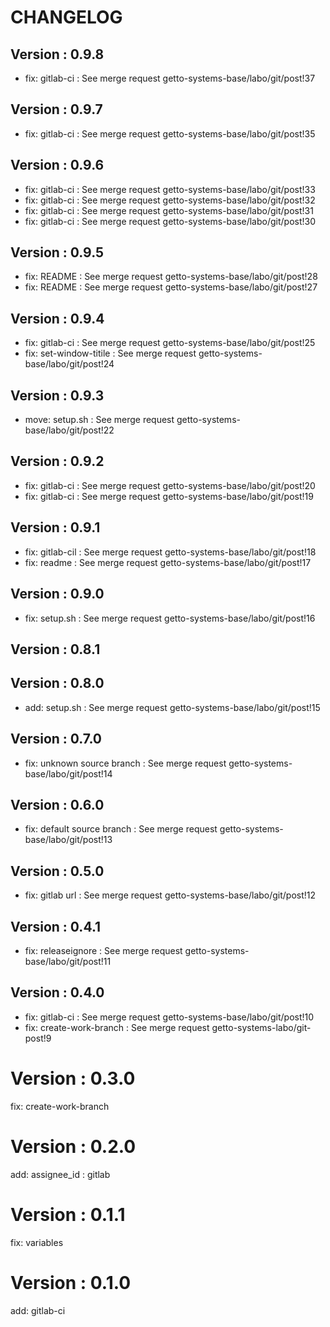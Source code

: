# CHANGELOG

## Version : 0.9.8

- fix: gitlab-ci : See merge request getto-systems-base/labo/git/post!37


## Version : 0.9.7

- fix: gitlab-ci : See merge request getto-systems-base/labo/git/post!35


## Version : 0.9.6

- fix: gitlab-ci : See merge request getto-systems-base/labo/git/post!33
- fix: gitlab-ci : See merge request getto-systems-base/labo/git/post!32
- fix: gitlab-ci : See merge request getto-systems-base/labo/git/post!31
- fix: gitlab-ci : See merge request getto-systems-base/labo/git/post!30


## Version : 0.9.5

- fix: README : See merge request getto-systems-base/labo/git/post!28
- fix: README : See merge request getto-systems-base/labo/git/post!27


## Version : 0.9.4

- fix: gitlab-ci : See merge request getto-systems-base/labo/git/post!25
- fix: set-window-titile : See merge request getto-systems-base/labo/git/post!24


## Version : 0.9.3

- move: setup.sh : See merge request getto-systems-base/labo/git/post!22


## Version : 0.9.2

- fix: gitlab-ci : See merge request getto-systems-base/labo/git/post!20
- fix: gitlab-ci : See merge request getto-systems-base/labo/git/post!19


## Version : 0.9.1

- fix: gitlab-cil : See merge request getto-systems-base/labo/git/post!18
- fix: readme : See merge request getto-systems-base/labo/git/post!17


## Version : 0.9.0

- fix: setup.sh : See merge request getto-systems-base/labo/git/post!16


## Version : 0.8.1



## Version : 0.8.0

- add: setup.sh : See merge request getto-systems-base/labo/git/post!15


## Version : 0.7.0

- fix: unknown source branch : See merge request getto-systems-base/labo/git/post!14


## Version : 0.6.0

- fix: default source branch : See merge request getto-systems-base/labo/git/post!13


## Version : 0.5.0

- fix: gitlab url : See merge request getto-systems-base/labo/git/post!12


## Version : 0.4.1

- fix: releaseignore : See merge request getto-systems-base/labo/git/post!11


## Version : 0.4.0

- fix: gitlab-ci : See merge request getto-systems-base/labo/git/post!10
- fix: create-work-branch : See merge request getto-systems-labo/git-post!9

# Version : 0.3.0

fix: create-work-branch

# Version : 0.2.0

add: assignee_id : gitlab

# Version : 0.1.1

fix: variables

# Version : 0.1.0

add: gitlab-ci

